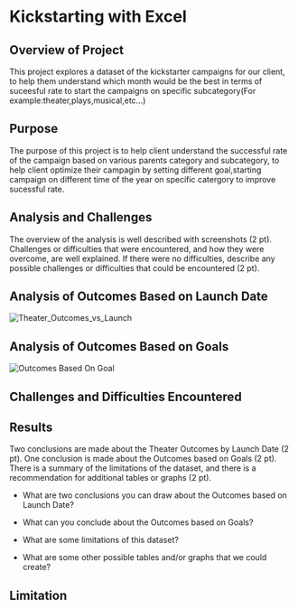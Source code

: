 # Kickstarting with Excel

## Overview of Project
This project explores a dataset of the kickstarter campaigns for our client, to help them understand which month would be the best in terms of suceesful rate to start the campaigns on specific subcategory(For example:theater,plays,musical,etc...)

## Purpose
The purpose of this project is to help client understand the successful rate of the campaign based on various parents category and subcategory, to help client optimize their campagin by setting different goal,starting campaign on different time of the year on specific catergory to improve sucessful rate.

## Analysis and Challenges
The overview of the analysis is well described with screenshots (2 pt).
Challenges or difficulties that were encountered, and how they were overcome, are well explained. If there were no difficulties, describe any possible challenges or difficulties that could be encountered (2 pt).

## Analysis of Outcomes Based on Launch Date
![Theater_Outcomes_vs_Launch](https://user-images.githubusercontent.com/109333158/187123875-7e7c0e65-756f-44e9-be74-8a526f81bcf5.png)

## Analysis of Outcomes Based on Goals
![Outcomes Based On Goal](https://user-images.githubusercontent.com/109333158/187123851-4b6aabab-39f4-4494-88c7-01ed37245f19.png)

## Challenges and Difficulties Encountered

## Results
Two conclusions are made about the Theater Outcomes by Launch Date (2 pt).
One conclusion is made about the Outcomes based on Goals (2 pt).
There is a summary of the limitations of the dataset, and there is a recommendation for additional tables or graphs (2 pt).

- What are two conclusions you can draw about the Outcomes based on Launch Date?

- What can you conclude about the Outcomes based on Goals?

- What are some limitations of this dataset?

- What are some other possible tables and/or graphs that we could create?

## Limitation

